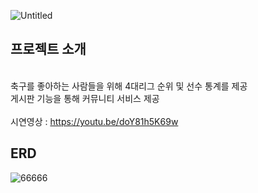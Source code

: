 
![Untitled](https://github.com/zxv5503/FootBall-Community/assets/155592996/a32e6d45-f8f4-4faf-af4a-1daa6c67bff5)




## 프로젝트 소개
<br> 축구를 좋아하는 사람들을 위해 4대리그 순위 및 선수 통계를 제공
<br> 게시판 기능을 통해 커뮤니티 서비스 제공
<br><br> 시연영상 :  https://youtu.be/doY81h5K69w

## ERD
![66666](https://github.com/zxv5503/FootBall-Community/assets/155592996/a5602905-b69c-459d-9186-ab037fc2258a)
